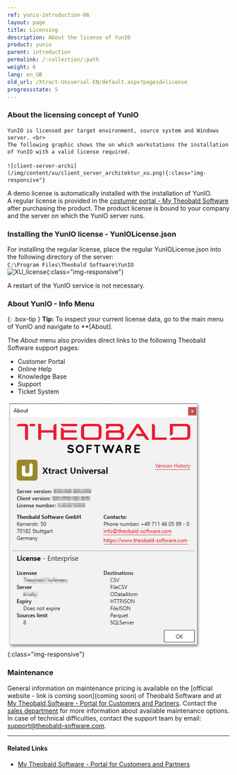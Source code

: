 ```yaml
---
ref: yunio-introduction-06
layout: page
title: Licensing
description: About the license of YunIO
product: yunio
parent: introduction
permalink: /:collection/:path
weight: 6
lang: en_GB
old_url: /Xtract-Universal-EN/default.aspx?pageid=license
progressstate: 5
---
```

### About the licensing concept of YunIO
```
YunIO is licensed per target environment, source system and Windows server. <br>
The following graphic shows the on which workstations the installation of YunIO with a valid license required.   

![client-server-archi](/img/content/xu/client_server_architektur_xu.png){:class="img-responsive"}

```
A demo license is automatically installed with the installation of YunIO.<br>
A regular license is provided in the [costumer portal - My Theobald Software](https://my.theobald-software.com/) after purchasing the product. The product license is bound to your company and the server on which the YunIO server runs.<br>
 

### Installing the YunIO license - YunIOLicense.json
For installing the regular license, place the regular YunIOLicense.json into the following directory of the server: <br>
`C:\Program Files\Theobald Software\YunIO`
 <br>
 ![XU_license](/img/content/xu/xu_json_license.png ){:class="img-responsive"}
 
A restart of the YunIO service is not necessary.

### About YunIO - Info Menu

{: .box-tip }
**Tip:** To inspect your current license data, go to the main menu of YunIO and navigate to **[About].

The *About* menu also provides direct links to the following Theobald Software support pages:
- Customer Portal
- Online Help
- Knowledge Base
- Support
- Ticket System

![Demo_License](/img/content/xu/xu_demo_license.png){:class="img-responsive"}

### Maintenance
General information on maintenance pricing is available on the [official website - link is coming soon](coming soon) of Theobald Software and at [My Theobald Software - Portal for Customers and Partners](https://my.theobald-software.com/). 
Contact the [sales department](mailto:sales@theobald-software.com) for more information about available maintenance options.<br>
In case of technical difficulties, contact the support team by email: [support@theobald-software.com](mailto:support@theobald-software.com).


****
#### Related Links
- [My Theobald Software - Portal for Customers and Partners](https://my.theobald-software.com/)